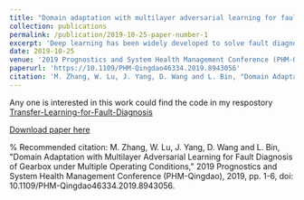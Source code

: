 ```yaml
---
title: "Domain adaptation with multilayer adversarial learning for fault diagnosis of gearbox under multiple operating conditions"
collection: publications
permalink: /publication/2019-10-25-paper-number-1
excerpt: 'Deep learning has been widely developed to solve fault diagnosis issues, and it is becoming a crucial technology in the modern manufacturing industry. As an important transmission device of mechanical equipment, gearbox often runs at different speeds and loads, which may lead to changes in data distribution for the actual application. The cross-domain problem caused by the different data distribution may decline the performance of the fault diagnosis model based on deep learning. To overcome this challenge, a new domain adaptation method, named MAAN: Multilayer Adversarial Adaptation Networks, for fault diagnosis of gearbox running at multiple operating conditions. The basic framework of our MAAD is a deep convolutional neural network (CNN) and then an adversarial adaptation learning procedure is used for optimizing the basic CNN to adapt cross different domain. The results of the experiment demonstrate that MAAN has outstanding fault diagnosis and domain adaptation capacity, and it could obtain high accuracies for fault diagnosis of the gearbox with changing mode. For investigating the adaptability in this method, we use t-SNE to reduce the high dimension feature for better visualization.'
date: 2019-10-25
venue: '2019 Prognostics and System Health Management Conference (PHM-Qingdao)'
paperurl: 'https://10.1109/PHM-Qingdao46334.2019.8943056'
citation: 'M. Zhang, W. Lu, J. Yang, D. Wang and L. Bin, "Domain Adaptation with Multilayer Adversarial Learning for Fault Diagnosis of Gearbox under Multiple Operating Conditions," 2019 Prognostics and System Health Management Conference (PHM-Qingdao), 2019, pp. 1-6, doi: 10.1109/PHM-Qingdao46334.2019.8943056.'
---
```


Any one is interested in this work could find the code in my respostory [Transfer-Learning-for-Fault-Diagnosis](https://github.com/mingzhangPHD/Transfer-Learning-for-Fault-Diagnosis/tree/master/MAAN)

[Download paper here](https://www.researchgate.net/publication/346966509_Wasserstein_Distance_guided_Adversarial_Imitation_Learning_with_Reward_Shape_Exploration)

% Recommended citation: M. Zhang, W. Lu, J. Yang, D. Wang and L. Bin, "Domain Adaptation with Multilayer Adversarial Learning for Fault Diagnosis of Gearbox under Multiple Operating Conditions," 2019 Prognostics and System Health Management Conference (PHM-Qingdao), 2019, pp. 1-6, doi: 10.1109/PHM-Qingdao46334.2019.8943056.